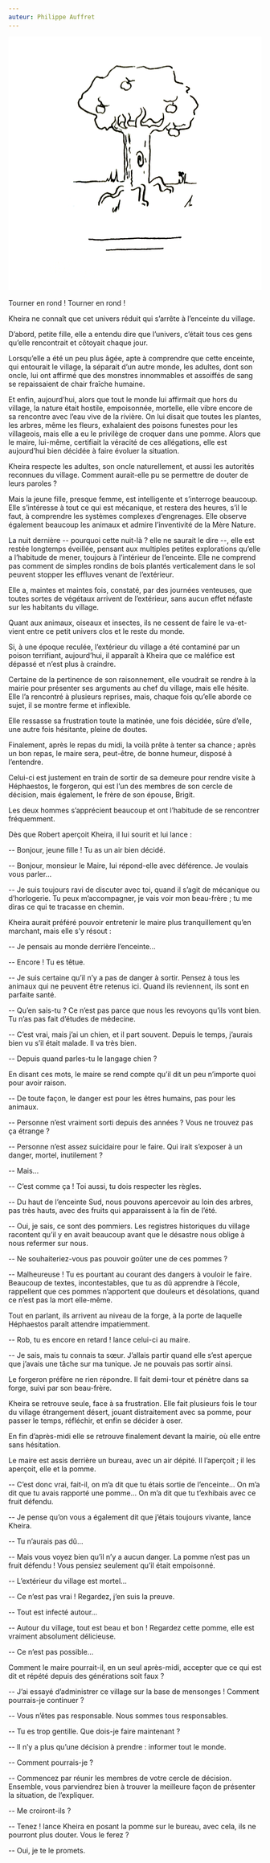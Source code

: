 ```yaml
---
auteur: Philippe Auffret
---
```

![image](../pommier.png)

Tourner en rond ! Tourner en rond !

Kheira ne connaît que cet univers réduit qui s’arrête à l’enceinte du village.

D’abord, petite fille, elle a entendu dire que l’univers, c’était tous ces gens qu’elle rencontrait et côtoyait chaque jour.

Lorsqu’elle a été un peu plus âgée, apte à comprendre que cette enceinte, qui entourait le village, la séparait d’un autre monde, les adultes, dont son oncle, lui ont affirmé que des monstres innommables et assoiffés de sang se repaissaient de chair fraîche humaine.

Et enfin, aujourd’hui, alors que tout le monde lui affirmait que hors du village, la nature était hostile, empoisonnée, mortelle, elle vibre encore de sa rencontre avec l’eau vive de la rivière. On lui disait que toutes les plantes, les arbres, même les fleurs, exhalaient des poisons funestes pour les villageois, mais elle a eu le privilège de croquer dans une pomme. Alors que le maire, lui-même, certifiait la véracité de ces allégations, elle est aujourd’hui bien décidée à faire évoluer la situation.

Kheira respecte les adultes, son oncle naturellement, et aussi les autorités reconnues du village. Comment aurait-elle pu se permettre de douter de leurs paroles ?

Mais la jeune fille, presque femme, est intelligente et s’interroge beaucoup. Elle s’intéresse à tout ce qui est mécanique, et restera des heures, s’il le faut, à comprendre les systèmes complexes d’engrenages. Elle observe également beaucoup les animaux et admire l’inventivité de la Mère Nature.

La nuit dernière -- pourquoi cette nuit-là ? elle ne saurait le dire --, elle est restée longtemps éveillée, pensant aux multiples petites explorations qu’elle a l’habitude de mener, toujours à l’intérieur de l’enceinte. Elle ne comprend pas comment de simples rondins de bois plantés verticalement dans le sol peuvent stopper les effluves venant de l’extérieur.

Elle a, maintes et maintes fois, constaté, par des journées venteuses, que toutes sortes de végétaux arrivent de l’extérieur, sans aucun effet néfaste sur les habitants du village.

Quant aux animaux, oiseaux et insectes, ils ne cessent de faire le va-et-vient entre ce petit univers clos et le reste du monde.

Si, à une époque reculée, l’extérieur du village a été contaminé par un poison terrifiant, aujourd’hui, il apparaît à Kheira que ce maléfice est dépassé et n’est plus à craindre.

Certaine de la pertinence de son raisonnement, elle voudrait se rendre à la mairie pour présenter ses arguments au chef du village, mais elle hésite. Elle l’a rencontré à plusieurs reprises, mais, chaque fois qu’elle aborde ce sujet, il se montre ferme et inflexible.

Elle ressasse sa frustration toute la matinée, une fois décidée, sûre d’elle, une autre fois hésitante, pleine de doutes.

Finalement, après le repas du midi, la voilà prête à tenter sa chance ; après un bon repas, le maire sera, peut-être, de bonne humeur, disposé à l’entendre.

Celui-ci est justement en train de sortir de sa demeure pour rendre visite à Héphaestos, le forgeron, qui est l’un des membres de son cercle de décision, mais également, le frère de son épouse, Brigit.

Les deux hommes s’apprécient beaucoup et ont l’habitude de se rencontrer fréquemment.

Dès que Robert aperçoit Kheira, il lui sourit et lui lance :

-- Bonjour, jeune fille ! Tu as un air bien décidé.

-- Bonjour, monsieur le Maire, lui répond-elle avec déférence. Je voulais vous parler...

-- Je suis toujours ravi de discuter avec toi, quand il s’agit de mécanique ou d’horlogerie. Tu peux m’accompagner, je vais voir mon beau-frère ; tu me diras ce qui te tracasse en chemin.

Kheira aurait préféré pouvoir entretenir le maire plus tranquillement qu’en marchant, mais elle s’y résout :

-- Je pensais au monde derrière l’enceinte...

-- Encore ! Tu es têtue.

-- Je suis certaine qu’il n’y a pas de danger à sortir. Pensez à tous les animaux qui ne peuvent être retenus ici. Quand ils reviennent, ils sont en parfaite santé.

-- Qu’en sais-tu ? Ce n’est pas parce que nous les revoyons qu’ils vont bien. Tu n’as pas fait d’études de médecine.

-- C’est vrai, mais j’ai un chien, et il part souvent. Depuis le temps, j’aurais bien vu s’il était malade. Il va très bien.

-- Depuis quand parles-tu le langage chien ?

En disant ces mots, le maire se rend compte qu’il dit un peu n’importe quoi pour avoir raison.

-- De toute façon, le danger est pour les êtres humains, pas pour les animaux.

-- Personne n’est vraiment sorti depuis des années ? Vous ne trouvez pas ça étrange ?

-- Personne n’est assez suicidaire pour le faire. Qui irait s’exposer à un danger, mortel, inutilement ?

-- Mais...

-- C’est comme ça ! Toi aussi, tu dois respecter les règles.

-- Du haut de l’enceinte Sud, nous pouvons apercevoir au loin des arbres, pas très hauts, avec des fruits qui apparaissent à la fin de l’été.

-- Oui, je sais, ce sont des pommiers. Les registres historiques du village racontent qu’il y en avait beaucoup avant que le désastre nous oblige à nous refermer sur nous.

-- Ne souhaiteriez-vous pas pouvoir goûter une de ces pommes ?

-- Malheureuse ! Tu es pourtant au courant des dangers à vouloir le faire. Beaucoup de textes, incontestables, que tu as dû apprendre à l’école, rappellent que ces pommes n’apportent que douleurs et désolations, quand ce n’est pas la mort elle-même.

Tout en parlant, ils arrivent au niveau de la forge, à la porte de laquelle Héphaestos paraît attendre impatiemment.

-- Rob, tu es encore en retard ! lance celui-ci au maire.

-- Je sais, mais tu connais ta sœur. J’allais partir quand elle s’est aperçue que j’avais une tâche sur ma tunique. Je ne pouvais pas sortir ainsi.

Le forgeron préfère ne rien répondre. Il fait demi-tour et pénètre dans sa forge, suivi par son beau-frère.

Kheira se retrouve seule, face à sa frustration. Elle fait plusieurs fois le tour du village étrangement désert, jouant distraitement avec sa pomme, pour passer le temps, réfléchir, et enfin se décider à oser.

En fin d’après-midi elle se retrouve finalement devant la mairie, où elle entre sans hésitation.

Le maire est assis derrière un bureau, avec un air dépité. Il l’aperçoit ; il les aperçoit, elle et la pomme.

-- C’est donc vrai, fait-il, on m’a dit que tu étais sortie de l’enceinte... On m’a dit que tu avais rapporté une pomme... On m’a dit que tu t’exhibais avec ce fruit défendu.

-- Je pense qu’on vous a également dit que j’étais toujours vivante, lance Kheira.

-- Tu n’aurais pas dû...

-- Mais vous voyez bien qu’il n’y a aucun danger. La pomme n’est pas un fruit défendu ! Vous pensiez seulement qu’il était empoisonné.

-- L’extérieur du village est mortel...

-- Ce n’est pas vrai ! Regardez, j’en suis la preuve.

-- Tout est infecté autour...

-- Autour du village, tout est beau et bon ! Regardez cette pomme, elle est vraiment absolument délicieuse.

-- Ce n’est pas possible...

Comment le maire pourrait-il, en un seul après-midi, accepter que ce qui est dit et répété depuis des générations soit faux ?

-- J’ai essayé d’administrer ce village sur la base de mensonges ! Comment pourrais-je continuer ?

-- Vous n’êtes pas responsable. Nous sommes tous responsables.

-- Tu es trop gentille. Que dois-je faire maintenant ?

-- Il n’y a plus qu’une décision à prendre : informer tout le monde.

-- Comment pourrais-je ?

-- Commencez par réunir les membres de votre cercle de décision. Ensemble, vous parviendrez bien à trouver la meilleure façon de présenter la situation, de l’expliquer.

-- Me croiront-ils ?

-- Tenez ! lance Kheira en posant la pomme sur le bureau, avec cela, ils ne pourront plus douter. Vous le ferez ?

-- Oui, je te le promets.